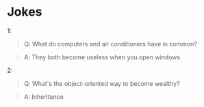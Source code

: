 # Jokes

1:

> Q: What do computers and air conditioners have in common?

> A: They both become useless when you open windows

2:

> Q: What's the object-oriented way to become wealthy?

> A: Inheritance
